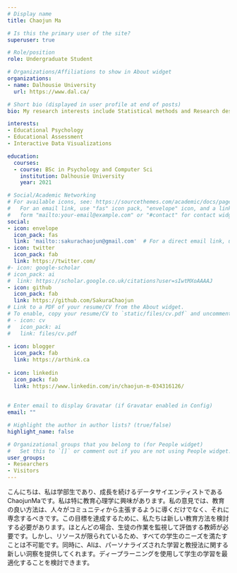 ```yaml
---
# Display name
title: Chaojun Ma

# Is this the primary user of the site?
superuser: true

# Role/position
role: Undergraduate Student

# Organizations/Affiliations to show in About widget
organizations:
- name: Dalhousie University
  url: https://www.dal.ca/

# Short bio (displayed in user profile at end of posts)
bio: My research interests include Statistical methods and Research design.

interests:
- Educational Psychology
- Educational Assessment
- Interactive Data Visualizations

education:
  courses:
  - course: BSc in Psychology and Computer Sci
    institution: Dalhousie University
    year: 2021

# Social/Academic Networking
# For available icons, see: https://sourcethemes.com/academic/docs/page-builder/#icons
#   For an email link, use "fas" icon pack, "envelope" icon, and a link in the
#   form "mailto:your-email@example.com" or "#contact" for contact widget.
social:
- icon: envelope
  icon_pack: fas
  link: 'mailto::sakurachaojun@gmail.com'  # For a direct email link, use "mailto:test@example.org".
- icon: twitter
  icon_pack: fab
  link: https://twitter.com/
#- icon: google-scholar
# icon_pack: ai
#  link: https://scholar.google.co.uk/citations?user=sIwtMXoAAAAJ
- icon: github
  icon_pack: fab
  link: https://github.com/SakuraChaojun
# Link to a PDF of your resume/CV from the About widget.
# To enable, copy your resume/CV to `static/files/cv.pdf` and uncomment the lines below.
# - icon: cv
#   icon_pack: ai
#   link: files/cv.pdf
   
- icon: blogger
  icon_pack: fab
  link: https://arthink.ca
  
- icon: linkedin
  icon_pack: fab
  link: https://www.linkedin.com/in/chaojun-m-034316126/
  
  
# Enter email to display Gravatar (if Gravatar enabled in Config)
email: ""

# Highlight the author in author lists? (true/false)
highlight_name: false

# Organizational groups that you belong to (for People widget)
#   Set this to `[]` or comment out if you are not using People widget.
user_groups:
- Researchers
- Visitors
---
```


こんにちは、私は学部生であり、成長を続けるデータサイエンティストであるChaojunMaです。私は特に教育心理学に興味があります。私の意見では、教育の良い方法は、人々がコミュニティから主張するように導くだけでなく、それに専念するべきです。この目標を達成するために、私たちは新しい教育方法を検討する必要があります。ほとんどの場合、生徒の作業を監視して評価する教師が必要です。しかし、リソースが限られているため、すべての学生のニーズを満たすことは不可能です。同時に、AIは、パーソナライズされた学習と教授法に関する新しい洞察を提供してくれます。ディープラーニングを使用して学生の学習を最適化することを検討できます。
